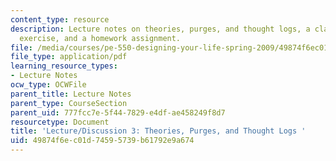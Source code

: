 ```yaml
---
content_type: resource
description: Lecture notes on theories, purges, and thought logs, a class participation
  exercise, and a homework assignment.
file: /media/courses/pe-550-designing-your-life-spring-2009/49874f6ec01d74595739b61792e9a674_MITPE_550iap09_s09_lec03.pdf
file_type: application/pdf
learning_resource_types:
- Lecture Notes
ocw_type: OCWFile
parent_title: Lecture Notes
parent_type: CourseSection
parent_uid: 777fcc7e-5f44-7829-e4df-ae458249f8d7
resourcetype: Document
title: 'Lecture/Discussion 3: Theories, Purges, and Thought Logs '
uid: 49874f6e-c01d-7459-5739-b61792e9a674
---
```

